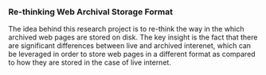 
### Re-thinking Web Archival Storage Format

The idea behind this research project is to re-think the way in the which archived web pages are stored on disk. 
The key insight is the fact that there are significant differences between live and archived interenet, which can be leveraged in order to store web pages in a different format as compared to how they are stored in the case of live internet. 
